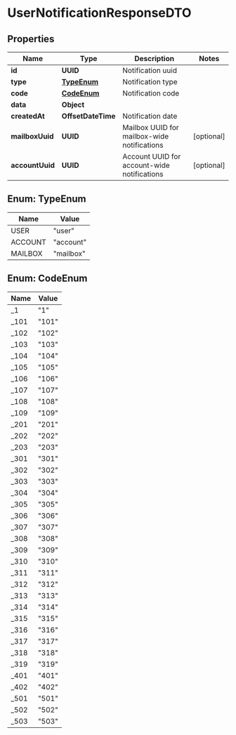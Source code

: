 

# UserNotificationResponseDTO


## Properties

| Name | Type | Description | Notes |
|------------ | ------------- | ------------- | -------------|
|**id** | **UUID** | Notification uuid |  |
|**type** | [**TypeEnum**](#TypeEnum) | Notification type |  |
|**code** | [**CodeEnum**](#CodeEnum) | Notification code |  |
|**data** | **Object** |  |  |
|**createdAt** | **OffsetDateTime** | Notification date |  |
|**mailboxUuid** | **UUID** | Mailbox UUID for mailbox-wide notifications |  [optional] |
|**accountUuid** | **UUID** | Account UUID for account-wide notifications |  [optional] |



## Enum: TypeEnum

| Name | Value |
|---- | -----|
| USER | &quot;user&quot; |
| ACCOUNT | &quot;account&quot; |
| MAILBOX | &quot;mailbox&quot; |



## Enum: CodeEnum

| Name | Value |
|---- | -----|
| _1 | &quot;1&quot; |
| _101 | &quot;101&quot; |
| _102 | &quot;102&quot; |
| _103 | &quot;103&quot; |
| _104 | &quot;104&quot; |
| _105 | &quot;105&quot; |
| _106 | &quot;106&quot; |
| _107 | &quot;107&quot; |
| _108 | &quot;108&quot; |
| _109 | &quot;109&quot; |
| _201 | &quot;201&quot; |
| _202 | &quot;202&quot; |
| _203 | &quot;203&quot; |
| _301 | &quot;301&quot; |
| _302 | &quot;302&quot; |
| _303 | &quot;303&quot; |
| _304 | &quot;304&quot; |
| _305 | &quot;305&quot; |
| _306 | &quot;306&quot; |
| _307 | &quot;307&quot; |
| _308 | &quot;308&quot; |
| _309 | &quot;309&quot; |
| _310 | &quot;310&quot; |
| _311 | &quot;311&quot; |
| _312 | &quot;312&quot; |
| _313 | &quot;313&quot; |
| _314 | &quot;314&quot; |
| _315 | &quot;315&quot; |
| _316 | &quot;316&quot; |
| _317 | &quot;317&quot; |
| _318 | &quot;318&quot; |
| _319 | &quot;319&quot; |
| _401 | &quot;401&quot; |
| _402 | &quot;402&quot; |
| _501 | &quot;501&quot; |
| _502 | &quot;502&quot; |
| _503 | &quot;503&quot; |



